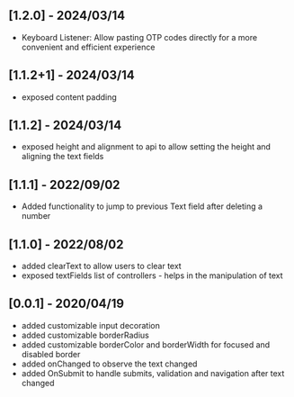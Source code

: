 ## [1.2.0] - 2024/03/14

* Keyboard Listener: Allow pasting OTP codes directly for a more convenient and efficient experience

## [1.1.2+1] - 2024/03/14

* exposed content padding 

## [1.1.2] - 2024/03/14

* exposed height and alignment to api to allow setting the height and aligning the text fields

## [1.1.1] - 2022/09/02

* Added functionality to jump to previous Text field after deleting a number

## [1.1.0] - 2022/08/02

* added clearText to allow users to clear text
* exposed textFields list of controllers - helps in the manipulation of text

## [0.0.1] - 2020/04/19 

* added customizable input decoration
* added customizable borderRadius
* added customizable borderColor and borderWidth for focused and disabled border
* added onChanged to observe the text changed
* added OnSubmit to handle submits, validation and navigation after text changed

